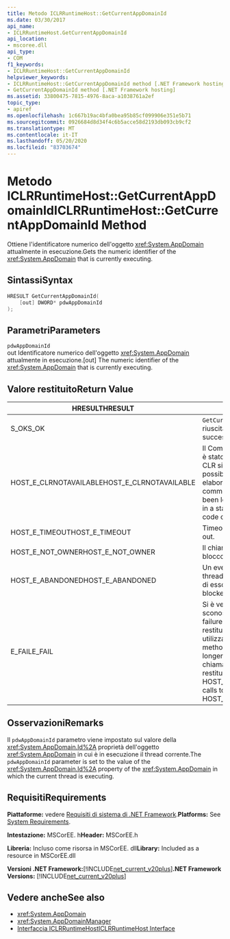 ```yaml
---
title: Metodo ICLRRuntimeHost::GetCurrentAppDomainId
ms.date: 03/30/2017
api_name:
- ICLRRuntimeHost.GetCurrentAppDomainId
api_location:
- mscoree.dll
api_type:
- COM
f1_keywords:
- ICLRRuntimeHost::GetCurrentAppDomainId
helpviewer_keywords:
- ICLRRuntimeHost::GetCurrentAppDomainId method [.NET Framework hosting]
- GetCurrentAppDomainId method [.NET Framework hosting]
ms.assetid: 33800475-7815-4976-8aca-a1038761a2ef
topic_type:
- apiref
ms.openlocfilehash: 1c667b19ac4bfa0bea95b85cf099906e351e5b71
ms.sourcegitcommit: 0926684d8d34f4c6b5acce58d2193db093cb9cf2
ms.translationtype: MT
ms.contentlocale: it-IT
ms.lasthandoff: 05/20/2020
ms.locfileid: "83703674"
---
```

# <a name="iclrruntimehostgetcurrentappdomainid-method"></a><span data-ttu-id="904db-102">Metodo ICLRRuntimeHost::GetCurrentAppDomainId</span><span class="sxs-lookup"><span data-stu-id="904db-102">ICLRRuntimeHost::GetCurrentAppDomainId Method</span></span>
<span data-ttu-id="904db-103">Ottiene l'identificatore numerico dell'oggetto <xref:System.AppDomain> attualmente in esecuzione.</span><span class="sxs-lookup"><span data-stu-id="904db-103">Gets the numeric identifier of the <xref:System.AppDomain> that is currently executing.</span></span>  
  
## <a name="syntax"></a><span data-ttu-id="904db-104">Sintassi</span><span class="sxs-lookup"><span data-stu-id="904db-104">Syntax</span></span>  
  
```cpp  
HRESULT GetCurrentAppDomainId(  
    [out] DWORD* pdwAppDomainId  
);  
```  
  
## <a name="parameters"></a><span data-ttu-id="904db-105">Parametri</span><span class="sxs-lookup"><span data-stu-id="904db-105">Parameters</span></span>  
 `pdwAppDomainId`  
 <span data-ttu-id="904db-106">out Identificatore numerico dell'oggetto <xref:System.AppDomain> attualmente in esecuzione.</span><span class="sxs-lookup"><span data-stu-id="904db-106">[out] The numeric identifier of the <xref:System.AppDomain> that is currently executing.</span></span>  
  
## <a name="return-value"></a><span data-ttu-id="904db-107">Valore restituito</span><span class="sxs-lookup"><span data-stu-id="904db-107">Return Value</span></span>  
  
|<span data-ttu-id="904db-108">HRESULT</span><span class="sxs-lookup"><span data-stu-id="904db-108">HRESULT</span></span>|<span data-ttu-id="904db-109">Description</span><span class="sxs-lookup"><span data-stu-id="904db-109">Description</span></span>|  
|-------------|-----------------|  
|<span data-ttu-id="904db-110">S_OK</span><span class="sxs-lookup"><span data-stu-id="904db-110">S_OK</span></span>|<span data-ttu-id="904db-111">`GetCurrentAppDomainId`la restituzione è riuscita.</span><span class="sxs-lookup"><span data-stu-id="904db-111">`GetCurrentAppDomainId` returned successfully.</span></span>|  
|<span data-ttu-id="904db-112">HOST_E_CLRNOTAVAILABLE</span><span class="sxs-lookup"><span data-stu-id="904db-112">HOST_E_CLRNOTAVAILABLE</span></span>|<span data-ttu-id="904db-113">Il Common Language Runtime (CLR) non è stato caricato in un processo oppure CLR si trova in uno stato in cui non è possibile eseguire codice gestito o elaborare la chiamata correttamente.</span><span class="sxs-lookup"><span data-stu-id="904db-113">The common language runtime (CLR) has not been loaded into a process, or the CLR is in a state in which it cannot run managed code or process the call successfully.</span></span>|  
|<span data-ttu-id="904db-114">HOST_E_TIMEOUT</span><span class="sxs-lookup"><span data-stu-id="904db-114">HOST_E_TIMEOUT</span></span>|<span data-ttu-id="904db-115">Timeout della chiamata.</span><span class="sxs-lookup"><span data-stu-id="904db-115">The call timed out.</span></span>|  
|<span data-ttu-id="904db-116">HOST_E_NOT_OWNER</span><span class="sxs-lookup"><span data-stu-id="904db-116">HOST_E_NOT_OWNER</span></span>|<span data-ttu-id="904db-117">Il chiamante non è il proprietario del blocco.</span><span class="sxs-lookup"><span data-stu-id="904db-117">The caller does not own the lock.</span></span>|  
|<span data-ttu-id="904db-118">HOST_E_ABANDONED</span><span class="sxs-lookup"><span data-stu-id="904db-118">HOST_E_ABANDONED</span></span>|<span data-ttu-id="904db-119">Un evento è stato annullato mentre un thread bloccato o Fiber era in attesa su di esso.</span><span class="sxs-lookup"><span data-stu-id="904db-119">An event was canceled while a blocked thread or fiber was waiting on it.</span></span>|  
|<span data-ttu-id="904db-120">E_FAIL</span><span class="sxs-lookup"><span data-stu-id="904db-120">E_FAIL</span></span>|<span data-ttu-id="904db-121">Si è verificato un errore irreversibile sconosciuto.</span><span class="sxs-lookup"><span data-stu-id="904db-121">An unknown catastrophic failure occurred.</span></span> <span data-ttu-id="904db-122">Se un metodo restituisce E_FAIL, CLR non è più utilizzabile all'interno del processo.</span><span class="sxs-lookup"><span data-stu-id="904db-122">If a method returns E_FAIL, the CLR is no longer usable within the process.</span></span> <span data-ttu-id="904db-123">Le chiamate successive ai metodi di hosting restituiscono HOST_E_CLRNOTAVAILABLE.</span><span class="sxs-lookup"><span data-stu-id="904db-123">Subsequent calls to hosting methods return HOST_E_CLRNOTAVAILABLE.</span></span>|  
  
## <a name="remarks"></a><span data-ttu-id="904db-124">Osservazioni</span><span class="sxs-lookup"><span data-stu-id="904db-124">Remarks</span></span>  
 <span data-ttu-id="904db-125">Il `pdwAppDomainId` parametro viene impostato sul valore della <xref:System.AppDomain.Id%2A> proprietà dell'oggetto <xref:System.AppDomain> in cui è in esecuzione il thread corrente.</span><span class="sxs-lookup"><span data-stu-id="904db-125">The `pdwAppDomainId` parameter is set to the value of the <xref:System.AppDomain.Id%2A> property of the <xref:System.AppDomain> in which the current thread is executing.</span></span>  
  
## <a name="requirements"></a><span data-ttu-id="904db-126">Requisiti</span><span class="sxs-lookup"><span data-stu-id="904db-126">Requirements</span></span>  
 <span data-ttu-id="904db-127">**Piattaforme:** vedere [Requisiti di sistema di .NET Framework](../../get-started/system-requirements.md).</span><span class="sxs-lookup"><span data-stu-id="904db-127">**Platforms:** See [System Requirements](../../get-started/system-requirements.md).</span></span>  
  
 <span data-ttu-id="904db-128">**Intestazione:** MSCorEE. h</span><span class="sxs-lookup"><span data-stu-id="904db-128">**Header:** MSCorEE.h</span></span>  
  
 <span data-ttu-id="904db-129">**Libreria:** Incluso come risorsa in MSCorEE. dll</span><span class="sxs-lookup"><span data-stu-id="904db-129">**Library:** Included as a resource in MSCorEE.dll</span></span>  
  
 <span data-ttu-id="904db-130">**Versioni .NET Framework:**[!INCLUDE[net_current_v20plus](../../../../includes/net-current-v20plus-md.md)]</span><span class="sxs-lookup"><span data-stu-id="904db-130">**.NET Framework Versions:** [!INCLUDE[net_current_v20plus](../../../../includes/net-current-v20plus-md.md)]</span></span>  
  
## <a name="see-also"></a><span data-ttu-id="904db-131">Vedere anche</span><span class="sxs-lookup"><span data-stu-id="904db-131">See also</span></span>

- <xref:System.AppDomain>
- <xref:System.AppDomainManager>
- [<span data-ttu-id="904db-132">Interfaccia ICLRRuntimeHost</span><span class="sxs-lookup"><span data-stu-id="904db-132">ICLRRuntimeHost Interface</span></span>](iclrruntimehost-interface.md)

